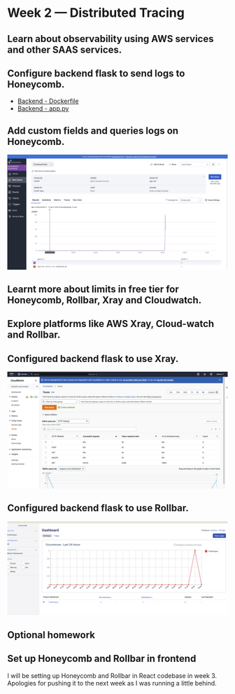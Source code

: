 # Week 2 — Distributed Tracing

## Learn about observability using AWS services and other SAAS services.

## Configure backend flask to send logs to Honeycomb.

- [Backend - Dockerfile](../backend-flask/Dockerfile)
- [Backend - app.py](../backend-flask/app.py)

## Add custom fields and queries logs on Honeycomb.
![Honeycomb](assets/week2/honeycomb.png)

## Learnt more about limits in free tier for Honeycomb, Rollbar, Xray and Cloudwatch.

## Explore platforms like AWS Xray, Cloud-watch and Rollbar.

## Configured backend flask to use Xray.
![Xray](assets/week2/xray.png)

## Configured backend flask to use Rollbar.

![Rollbar](assets/week2/rollbar.png)

## Optional homework

## Set up Honeycomb and Rollbar in frontend

I will be setting up Honeycomb and Rollbar in React codebase in week 3. 
Apologies for pushing it to the next week as I was running a little behind.
